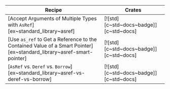 | Recipe | Crates |
|---|---|
| [Accept Arguments of Multiple Types with `AsRef`][ex~standard_library~asref] | [![std][c~std~docs~badge]][c~std~docs] | [![std][c~std~docs~badge]][c~std~docs] |
| [Use `as_ref` to Get a Reference to the Contained Value of a Smart Pointer][ex~standard_library~asref-smart-pointer] | [![std][c~std~docs~badge]][c~std~docs] |
| [`AsRef` vs. `Deref` vs. `Borrow`][ex~standard_library~asref-vs-deref-vs-borrow] | [![std][c~std~docs~badge]][c~std~docs] |
